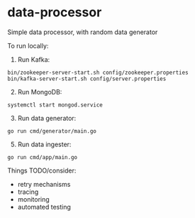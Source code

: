 # data-processor

Simple data processor, with random data generator

To run locally:
1. Run Kafka:
```
bin/zookeeper-server-start.sh config/zookeeper.properties
bin/kafka-server-start.sh config/server.properties
```

2. Run MongoDB:
```
systemctl start mongod.service
```

3. Run data generator:
```
go run cmd/generator/main.go
```

5. Run data ingester:
```
go run cmd/app/main.go
```

Things TODO/consider:
- retry mechanisms
- tracing
- monitoring
- automated testing
